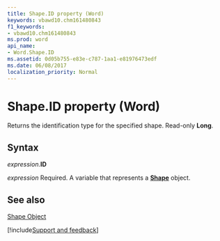```yaml
---
title: Shape.ID property (Word)
keywords: vbawd10.chm161480843
f1_keywords:
- vbawd10.chm161480843
ms.prod: word
api_name:
- Word.Shape.ID
ms.assetid: 0d05b755-e83e-c787-1aa1-e81976473edf
ms.date: 06/08/2017
localization_priority: Normal
---
```



# Shape.ID property (Word)

Returns the identification type for the specified shape. Read-only  **Long**.


## Syntax

_expression_.**ID**

_expression_ Required. A variable that represents a **[Shape](Word.Shape.md)** object.


## See also


[Shape Object](Word.Shape.md)

[!include[Support and feedback](~/includes/feedback-boilerplate.md)]
